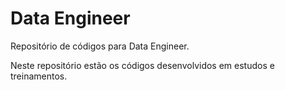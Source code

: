# Data Engineer

Repositório de códigos para Data Engineer.

Neste repositório estão os códigos desenvolvidos em estudos e treinamentos.
